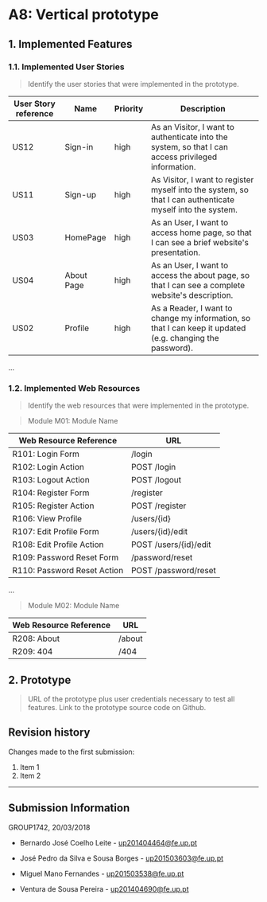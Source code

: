 # A8: Vertical prototype
 
## 1. Implemented Features
 
### 1.1. Implemented User Stories
 
> Identify the user stories that were implemented in the prototype.
 
| User Story reference | Name                   | Priority                   | Description                   |
| -------------------- | ---------------------- | -------------------------- | ----------------------------- |
| US12                 | Sign-in                | high                       | As an Visitor, I want to authenticate into the system, so that I can access privileged information. |
| US11                 | Sign-up                | high                       | As Visitor, I want to register myself into the system, so that I can authenticate myself into the system. |
| US03                 | HomePage               | high                       | As an User, I want to access home page, so that I can see a brief website's presentation. |
| US04                 | About Page             | high                       | As an User, I want to access the about page, so that I can see a complete website's description. |
| US02                 | Profile                | high                       | As a Reader, I want to change my information, so that I can keep it updated (e.g. changing the password). |

...
 
### 1.2. Implemented Web Resources
 
> Identify the web resources that were implemented in the prototype.
 
> Module M01: Module Name
 
| Web Resource Reference | URL                            |
| ---------------------- | ------------------------------ |
| R101: Login Form       | /login                         |
| R102: Login Action     | POST /login                    |
| R103: Logout Action    | POST /logout                   |
| R104: Register Form    | /register                      |
| R105: Register Action  | POST /register                 |
| R106: View Profile     | /users/{id}                    |
| R107: Edit Profile Form| /users/{id}/edit               |
| R108: Edit Profile Action| POST /users/{id}/edit        |
| R109: Password Reset Form| /password/reset              |
| R110: Password Reset Action| POST /password/reset       |

...
 
> Module M02: Module Name
 
| Web Resource Reference | URL                            |
| ---------------------- | ------------------------------ |
| R208: About            | /about                         |
| R209: 404              | /404                           |
 
 
## 2. Prototype
 
> URL of the prototype plus user credentials necessary to test all features.
> Link to the prototype source code on Github.
 
 
## Revision history
 
Changes made to the first submission:
1. Item 1
1. Item 2
 
***
 
## Submission Information

GROUP1742, 20/03/2018

- Bernardo José Coelho Leite - [up201404464@fe.up.pt](mailto:up201404464@fe.up.pt)

- José Pedro da Silva e Sousa Borges - [up201503603@fe.up.pt](mailto:up201503603@fe.up.pt)

- Miguel Mano Fernandes - [up201503538@fe.up.pt](mailto:up201503538@fe.up.pt)

- Ventura de Sousa Pereira - [up201404690@fe.up.pt](mailto:up201404690@fe.up.pt)

